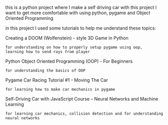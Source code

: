 this is a python project where I make a self driving car
with this project I want to get more comfortable with using python, pygame and Object Oriented Programming


in this project I used some tutorials to help me understand these topics:

Creating a DOOM (Wolfenstein) - style 3D Game in Python

    for understanding on how to properly setup pygame using oop,
    learning how to send rays from player

Python Object Oriented Programming (OOP) - For Beginners

    for understanding the basics of OOP

Pygame Car Racing Tutorial #1 - Moving The Car

    for learning how to make car mechanics in pygame

Self-Driving Car with JavaScript Course – Neural Networks and Machine Learning

    for learning car mechanics, collision detection and for understanding neural networks



